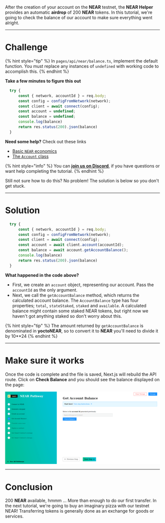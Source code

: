 After the creation of your account on the **NEAR** testnet, the **NEAR Helper** provides an automatic **airdrop** of 200 **NEAR** tokens. In this tutorial, we're going to check the balance of our account to make sure everything went alright.

------------------------

# Challenge

{% hint style="tip" %}
In `pages/api/near/balance.ts`, implement the default function. You must replace any instances of `undefined` with working code to accomplish this.
{% endhint %}

**Take a few minutes to figure this out**

```typescript
  try {
      const { network, accountId } = req.body;
      const config = configFromNetwork(network);       
      const client = await connect(config);
      const account = undefined;
      const balance = undefined;
      console.log(balance)
      return res.status(200).json(balance)
  }
```

**Need some help?** Check out these links
* [Basic `NEAR` economics](https://docs.near.org/docs/concepts/gas)
* [The `Account` class](https://near.github.io/near-api-js/classes/account.account-1.html)

{% hint style="info" %}
You can [**join us on Discord**](https://discord.gg/fszyM7K), if you have questions or want help completing the tutorial.
{% endhint %}

Still not sure how to do this? No problem! The solution is below so you don't get stuck.

------------------------

# Solution

```typescript
  try {
      const { network, accountId } = req.body;
      const config = configFromNetwork(network);       
      const client = await connect(config);
      const account = await client.account(accountId);
      const balance = await account.getAccountBalance();
      console.log(balance)
      return res.status(200).json(balance)
  }
```

**What happened in the code above?**

* First, we create an `account` object, representing our account. Pass the `accountId` as the only argument.
* Next, we call the `getAccountBalance` method, which returns the calculated account balance. The `AccountBalance` type has four properties; `total`, `stateStaked`, `staked` and `available`. A calculated balance might contain some staked NEAR tokens, but right now we haven't got anything staked so don't worry about this.

{% hint style="tip" %}
The amount returned by `getAccountBalance` is denominated in **yoctoNEAR**, so to convert it to **NEAR** you'll need to divide it by 10**24 
{% endhint %}


------------------------

# Make sure it works

Once the code is complete and the file is saved, Next.js will rebuild the API route. Click on **Check Balance** and you should see the balance displayed on the page:

![](../../../.gitbook/assets/pathways/near/near-balance.gif)

-----------------------------

# Conclusion

200 **NEAR** available, hmmm ... More than enough to do our first transfer. In the next tutorial, we're going to buy an imaginary pizza with our testnet NEAR! Transferring tokens is generally done as an exchange for goods or services.

